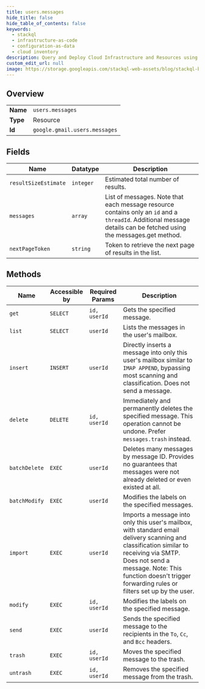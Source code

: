 ```yaml
---
title: users.messages
hide_title: false
hide_table_of_contents: false
keywords:
  - stackql
  - infrastructure-as-code
  - configuration-as-data
  - cloud inventory
description: Query and Deploy Cloud Infrastructure and Resources using SQL
custom_edit_url: null
image: https://storage.googleapis.com/stackql-web-assets/blog/stackql-blog-post-featured-image.png
---
```

  
    

## Overview
<table><tbody>
<tr><td><b>Name</b></td><td><code>users.messages</code></td></tr>
<tr><td><b>Type</b></td><td>Resource</td></tr>
<tr><td><b>Id</b></td><td><code>google.gmail.users.messages</code></td></tr>
</tbody></table>

## Fields
| Name | Datatype | Description |
| ---- | -------- | ----------- |
| `resultSizeEstimate` | `integer` | Estimated total number of results. |
| `messages` | `array` | List of messages. Note that each message resource contains only an `id` and a `threadId`. Additional message details can be fetched using the messages.get method. |
| `nextPageToken` | `string` | Token to retrieve the next page of results in the list. |
## Methods
| Name | Accessible by | Required Params | Description |
| ---- | ------------- | --------------- | ----------- |
| `get` | `SELECT` | `id, userId` | Gets the specified message. |
| `list` | `SELECT` | `userId` | Lists the messages in the user's mailbox. |
| `insert` | `INSERT` | `userId` | Directly inserts a message into only this user's mailbox similar to `IMAP APPEND`, bypassing most scanning and classification. Does not send a message. |
| `delete` | `DELETE` | `id, userId` | Immediately and permanently deletes the specified message. This operation cannot be undone. Prefer `messages.trash` instead. |
| `batchDelete` | `EXEC` | `userId` | Deletes many messages by message ID. Provides no guarantees that messages were not already deleted or even existed at all. |
| `batchModify` | `EXEC` | `userId` | Modifies the labels on the specified messages. |
| `import` | `EXEC` | `userId` | Imports a message into only this user's mailbox, with standard email delivery scanning and classification similar to receiving via SMTP. Does not send a message. Note: This function doesn't trigger forwarding rules or filters set up by the user. |
| `modify` | `EXEC` | `id, userId` | Modifies the labels on the specified message. |
| `send` | `EXEC` | `userId` | Sends the specified message to the recipients in the `To`, `Cc`, and `Bcc` headers. |
| `trash` | `EXEC` | `id, userId` | Moves the specified message to the trash. |
| `untrash` | `EXEC` | `id, userId` | Removes the specified message from the trash. |
